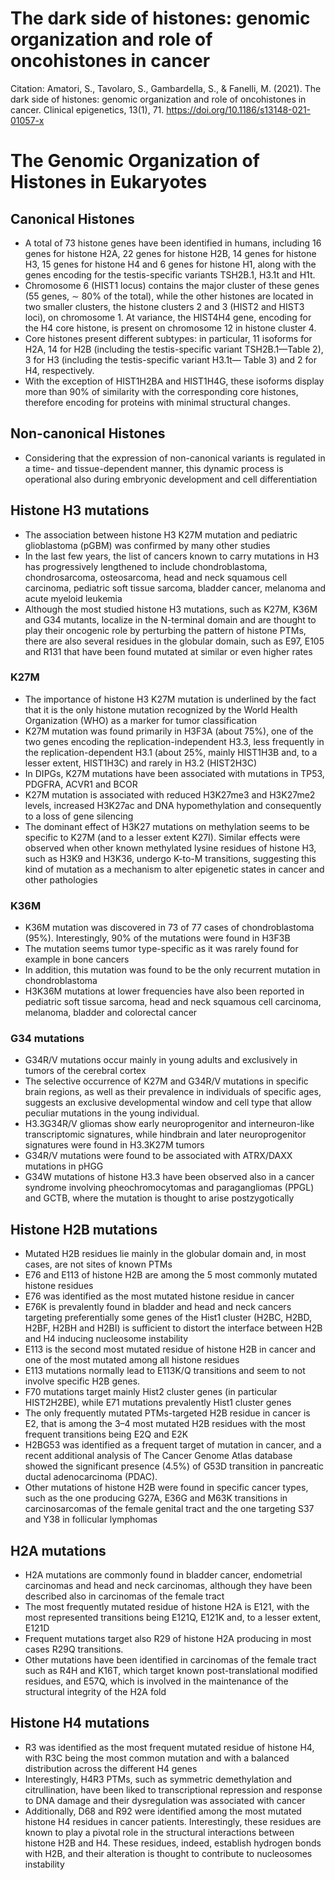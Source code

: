 # The dark side of histones: genomic organization and role of oncohistones in cancer

Citation: Amatori, S., Tavolaro, S., Gambardella, S., & Fanelli, M. (2021). The dark side of histones: genomic organization and role of oncohistones in cancer. Clinical epigenetics, 13(1), 71. https://doi.org/10.1186/s13148-021-01057-x

# The Genomic Organization of Histones in Eukaryotes

## Canonical Histones

- A total of 73 histone genes have been identified in humans, including 16 genes for histone H2A, 22 genes for histone H2B, 14 genes for histone H3, 15 genes for histone H4 and 6 genes for histone H1, along with the genes encoding for the testis-specific variants TSH2B.1, H3.1t and H1t.
- Chromosome 6 (HIST1 locus) contains the major cluster of these genes (55 genes, ∼ 80% of the total), while the other histones are located in two smaller clusters, the histone clusters 2 and 3 (HIST2 and HIST3 loci), on chromosome 1. At variance, the HIST4H4 gene, encoding for the H4 core histone, is present on chromosome 12 in histone cluster 4.
- Core histones present different subtypes: in particular, 11 isoforms for H2A, 14 for H2B (including the testis-specific variant TSH2B.1—Table 2), 3 for H3 (including the testis-specific variant H3.1t— Table 3) and 2 for H4, respectively.
- With the exception of HIST1H2BA and HIST1H4G, these isoforms display more than 90% of similarity with the corresponding core histones, therefore encoding for proteins with minimal structural changes.

## Non-canonical Histones

- Considering that the expression of non-canonical variants is regulated in a time- and tissue-dependent manner, this dynamic process is operational also during embryonic development and cell differentiation

## Histone H3 mutations

- The association between histone H3 K27M mutation and pediatric glioblastoma (pGBM) was confirmed by many other studies
- In the last few years, the list of cancers known to carry mutations in H3 has progressively lengthened to include chondroblastoma, chondrosarcoma, osteosarcoma, head and neck squamous cell carcinoma, pediatric soft tissue sarcoma, bladder cancer, melanoma and acute myeloid leukemia
- Although the most studied histone H3 mutations, such as K27M, K36M and G34 mutants, localize in the N-terminal domain and are thought to play their oncogenic role by perturbing the pattern of histone PTMs, there are also several residues in the globular domain, such as E97, E105 and R131 that have been found mutated at similar or even higher rates

### K27M

- The importance of histone H3 K27M mutation is underlined by the fact that it is the only histone mutation recognized by the World Health Organization (WHO) as a marker for tumor classification
- K27M mutation was found primarily in H3F3A (about 75%), one of the two genes encoding the replication-independent H3.3, less frequently in the replication-dependent H3.1 (about 25%, mainly HIST1H3B and, to a lesser extent, HIST1H3C) and rarely in H3.2 (HIST2H3C)
- In DIPGs, K27M mutations have been associated with mutations in TP53, PDGFRA, ACVR1 and BCOR
- K27M mutation is associated with reduced H3K27me3 and H3K27me2 levels, increased H3K27ac and DNA hypomethylation and consequently to a loss of gene silencing
- The dominant effect of H3K27 mutations on methylation seems to be specific to K27M (and to a lesser extent K27I). Similar effects were observed when other known methylated lysine residues of histone H3, such as H3K9 and H3K36, undergo K-to-M transitions, suggesting this kind of mutation as a mechanism to alter epigenetic states in cancer and other pathologies

### K36M

- K36M mutation was discovered in 73 of 77 cases of chondroblastoma (95%). Interestingly, 90% of the mutations were found in H3F3B
- The mutation seems tumor type-specific as it was rarely found for example in bone cancers
- In addition, this mutation was found to be the only recurrent mutation in chondroblastoma
- H3K36M mutations at lower frequencies have also been reported in pediatric soft tissue sarcoma, head and neck squamous cell carcinoma, melanoma, bladder and colorectal cancer

### G34 mutations

- G34R/V mutations occur mainly in young adults and exclusively in tumors of the cerebral cortex
- The selective occurrence of K27M and G34R/V mutations in specific brain regions, as well as their prevalence in individuals of specific ages, suggests an exclusive developmental window and cell type that allow peculiar mutations in the young individual.
- H3.3G34R/V gliomas show early neuroprogenitor and interneuron-like transcriptomic signatures, while hindbrain and later neuroprogenitor signatures were found in H3.3K27M tumors
- G34R/V mutations were found to be associated with ATRX/DAXX mutations in pHGG
- G34W mutations of histone H3.3 have been observed also in a cancer syndrome involving pheochromocytomas and paragangliomas (PPGL) and GCTB, where the mutation is thought to arise postzygotically

## Histone H2B mutations

- Mutated H2B residues lie mainly in the globular domain and, in most cases, are not sites of known PTMs
- E76 and E113 of histone H2B are among the 5 most commonly mutated histone residues
- E76 was identified as the most mutated histone residue in cancer
- E76K is prevalently found in bladder and head and neck cancers targeting preferentially some genes of the Hist1 cluster (H2BC, H2BD, H2BF, H2BH and H2BI) is sufficient to distort the interface between H2B and H4 inducing nucleosome instability
- E113 is the second most mutated residue of histone H2B in cancer and one of the most mutated among all histone residues
- E113 mutations normally lead to E113K/Q transitions and seem to not involve specific H2B genes.
- F70 mutations target mainly Hist2 cluster genes (in particular HIST2H2BE), while E71 mutations prevalently Hist1 cluster genes
- The only frequently mutated PTMs-targeted H2B residue in cancer is E2, that is among the 3–4 most mutated H2B residues with the most frequent transitions being E2Q and E2K
- H2BG53 was identified as a frequent target of mutation in cancer, and a recent additional analysis of The Cancer Genome Atlas database showed the significant presence (4.5%) of G53D transition in pancreatic ductal adenocarcinoma (PDAC).
- Other mutations of histone H2B were found in specific cancer types, such as the one producing G27A, E36G and M63K transitions in carcinosarcomas of the female genital tract and the one targeting S37 and Y38 in follicular lymphomas

## H2A mutations

- H2A mutations are commonly found in bladder cancer, endometrial carcinomas and head and neck carcinomas, although they have been described also in carcinomas of the female tract
- The most frequently mutated residue of histone H2A is E121, with the most represented transitions being E121Q, E121K and, to a lesser extent, E121D
- Frequent mutations target also R29 of histone H2A producing in most cases R29Q transitions.
- Other mutations have been identified in carcinomas of the female tract such as R4H and K16T, which target known post-translational modified residues, and E57Q, which is involved in the maintenance of the structural integrity of the H2A fold

## Histone H4 mutations

- R3 was identified as the most frequent mutated residue of histone H4, with R3C being the most common mutation and with a balanced distribution across the different H4 genes
- Interestingly, H4R3 PTMs, such as symmetric demethylation and citrullination, have been liked to transcriptional repression and response to DNA damage and their dysregulation was associated with cancer
- Additionally, D68 and R92 were identified among the most mutated histone H4 residues in cancer patients. Interestingly, these residues are known to play a pivotal role in the structural interactions between histone H2B and H4. These residues, indeed, establish hydrogen bonds with H2B, and their alteration is thought to contribute to nucleosomes instability